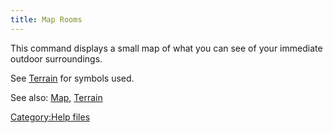 ```yaml
---
title: Map Rooms
---
```


This command displays a small map of what you can see of your immediate
outdoor surroundings.

See [Terrain](Terrain "wikilink") for symbols used.

See also: [Map](Map "wikilink"), [Terrain](Terrain "wikilink")

[Category:Help files](Category:Help_files "wikilink")